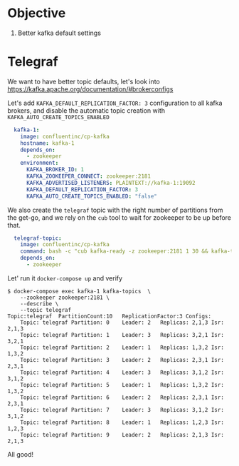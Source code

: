 # Objective

1. Better kafka default settings

# Telegraf

We want to have better topic defaults, let's look into https://kafka.apache.org/documentation/#brokerconfigs

Let's add `KAFKA_DEFAULT_REPLICATION_FACTOR: 3` configuration to all kafka brokers, and disable the automatic topic creation with `KAFKA_AUTO_CREATE_TOPICS_ENABLED`

```yml
  kafka-1:
    image: confluentinc/cp-kafka
    hostname: kafka-1
    depends_on:
      - zookeeper
    environment:
      KAFKA_BROKER_ID: 1
      KAFKA_ZOOKEEPER_CONNECT: zookeeper:2181
      KAFKA_ADVERTISED_LISTENERS: PLAINTEXT://kafka-1:19092
      KAFKA_DEFAULT_REPLICATION_FACTOR: 3
      KAFKA_AUTO_CREATE_TOPICS_ENABLED: "false"
```

We also create the `telegraf` topic with the right number of partitions from the get-go, and we rely on the `cub` tool to wait for zookeeper to be up before that.

```yml
  telegraf-topic:
    image: confluentinc/cp-kafka
    command: bash -c "cub kafka-ready -z zookeeper:2181 1 30 && kafka-topics --zookeeper zookeeper:2181 --create --topic telegraf --partitions 10 --replication-factor 3"
    depends_on:
      - zookeeper
```

Let' run it `docker-compose up` and verify

```
$ docker-compose exec kafka-1 kafka-topics  \
    --zookeeper zookeeper:2181 \
    --describe \
    --topic telegraf
Topic:telegraf	PartitionCount:10	ReplicationFactor:3	Configs:
	Topic: telegraf	Partition: 0	Leader: 2	Replicas: 2,1,3	Isr: 2,1,3
	Topic: telegraf	Partition: 1	Leader: 3	Replicas: 3,2,1	Isr: 3,2,1
	Topic: telegraf	Partition: 2	Leader: 1	Replicas: 1,3,2	Isr: 1,3,2
	Topic: telegraf	Partition: 3	Leader: 2	Replicas: 2,3,1	Isr: 2,3,1
	Topic: telegraf	Partition: 4	Leader: 3	Replicas: 3,1,2	Isr: 3,1,2
	Topic: telegraf	Partition: 5	Leader: 1	Replicas: 1,3,2	Isr: 1,3,2
	Topic: telegraf	Partition: 6	Leader: 2	Replicas: 2,3,1	Isr: 2,3,1
	Topic: telegraf	Partition: 7	Leader: 3	Replicas: 3,1,2	Isr: 3,1,2
	Topic: telegraf	Partition: 8	Leader: 1	Replicas: 1,2,3	Isr: 1,2,3
	Topic: telegraf	Partition: 9	Leader: 2	Replicas: 2,1,3	Isr: 2,1,3
```

All good!

